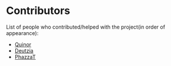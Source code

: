 # Contributors

List of people who contributed/helped with the project(in order of appearance):
  * [Quinor](https://github.com/quinor)
  * [Deutzia](https://github.com/deutzia)
  * [PhazzaT](https://github.com/PhazzaT)
